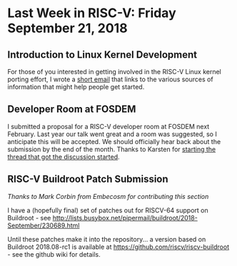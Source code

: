 # Last Week in RISC-V: Friday September 21, 2018

## Introduction to Linux Kernel Development

For those of you interested in getting involved in the RISC-V Linux
kernel porting effort, I wrote a [short
email](http://lists.infradead.org/pipermail/linux-riscv/2018-September/001539.html)
that links to the various sources of information that might help people
get started.

## Developer Room at FOSDEM

I submitted a proposal for a RISC-V developer room at FOSDEM next
February.  Last year our talk went great and a room was suggested, so I
anticipate this will be accepted.  We should officially hear back about
the submission by the end of the month.  Thanks to Karsten for
[starting the thread that got the discussion
started](https://groups.google.com/a/groups.riscv.org/forum/?utm_medium=email&utm_source=footer#!msg/sw-dev/fndi2PKkDGU/ehOGUCQrFQAJ).

## RISC-V Buildroot Patch Submission

*Thanks to Mark Corbin from Embecosm for contributing this section*

I have a (hopefully final) set of patches out for RISCV-64 support on
Buildroot - see
http://lists.busybox.net/pipermail/buildroot/2018-September/230689.html

Until these patches make it into the repository... a version based on
Buildroot 2018.08-rc1 is available at
https://github.com/riscv/riscv-buildroot - see the github wiki for details.
